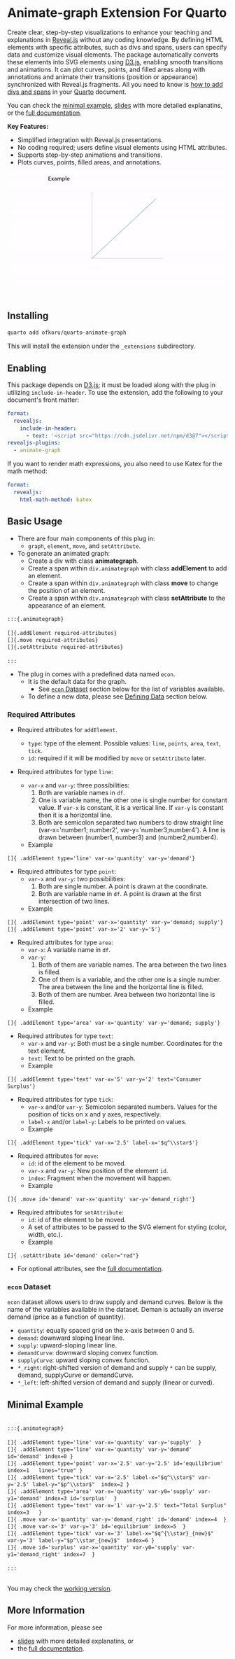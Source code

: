# Animate-graph Extension For Quarto

Create clear, step-by-step visualizations to enhance your teaching and explanations in [Reveal.js](https://revealjs.com/) without any coding knowledge. By defining HTML elements with specific attributes, such as divs and spans, users can specify data and customize visual elements. The package automatically converts these elements into SVG elements using [D3.js](https://d3js.org/), enabling smooth transitions and animations. It can plot curves, points, and filled areas along with annotations and animate their transitions (position or appearance) synchronized with Reveal.js fragments. All you need to know is [how to add divs and spans](https://quarto.org/docs/authoring/markdown-basics.html#sec-divs-and-spans) in your [Quarto](https://quarto.org/) document.


You can check the [minimal example](https://omerfarukkoru.com/Packages/quarto-animate-graph/documentation/slides/example.html), [slides](https://omerfarukkoru.com/Packages/quarto-animate-graph/documentation/slides/slides.html) with more detailed explanatins, or the [full documentation](https://omerfarukkoru.com/Packages/quarto-animate-graph/documentation/documentation.html).


__Key Features:__

- Simplified integration with Reveal.js presentations.
- No coding required; users define visual elements using HTML attributes.
- Supports step-by-step animations and transitions.
- Plots curves, points, filled areas, and annotations.


![](assets/example.gif)

## Installing 

```bash
quarto add ofkoru/quarto-animate-graph
```

This will install the extension under the `_extensions` subdirectory.

## Enabling


This package depends on [D3.js](https://d3js.org/); it must be loaded along with the plug in utilizing `include-in-header`. 
To use the extension, add the following to your document's front matter:

```yaml
format:
  revealjs: 
    include-in-header: 
      - text: '<script src="https://cdn.jsdelivr.net/npm/d3@7"></script>'
revealjs-plugins:
  - animate-graph
```

If you want to render math expressions, you also need to use Katex for the math method:

```yaml
format:
  revealjs:
    html-math-method: katex
```




## Basic Usage

- There are four main components of this plug in:
  - `graph`, `element`, `move`, and `setAttribute`.
- To generate an animated graph:
  - Create a div with class __animategraph__.
  - Create a span within `div.animategraph` with class __addElement__ to add an element.
  - Create a span within `div.animategraph` with class __move__ to change the position of an element.
  - Create a span within `div.animategraph` with class __setAttribute__ to the appearance of an element.




```{verbatim}
:::{.animategraph}

[]{.addElement required-attributes}
[]{.move required-attributes}
[]{.setAttribute required-attributes}

:::
```




- The plug in comes with a predefined data named `econ`.
  - It is the default data for the graph. 
    - See [`econ` Dataset](#econ-dataset) section below for the list of variables available.
  - To define a new data, please see [Defining Data](#defining-data) section below.
  

### Required Attributes

- Required attributes for `addElement`.
  - `type`: type of the element. Possible values: `line`, `points`, `area`, `text`, `tick`.
  - `id`: required if it will be modified by `move` or `setAttribute` later.
  
- Required attributes for type `line`:
  - `var-x` and `var-y`: three possibilities:
    1. Both are variable names in `df`. 
    2. One is variable name, the other one is single number for constant value. If `var-x` is constant, it is a vertical line. If `var-y` is constant then it is a horizontal line.
    3. Both are semicolon separated two numbers to draw straight line (var-x='number1; number2', var-y='number3;number4'). A line is drawn between (number1, number3) and (number2,number4).
  - Example
```{.markdown}
[]{ .addElement type='line' var-x='quantity' var-y='demand'}
```

- Required attributes for type `point`:
  - `var-x` and `var-y`: two possibilities:
    1. Both are single number. A point is drawn at the coordinate. 
    2. Both are variable name in `df`. A point is drawn at the first intersection of two lines.
  - Example
```{.markdown}
[]{ .addElement type='point' var-x='quantity' var-y='demand; supply'}
[]{ .addElement type='point' var-x='2' var-y='5'}
```    
    
- Required attributes for type `area`:
  - `var-x`: A variable name in `df`.
  - `var-y`: 
    1. Both of them are variable names. The area between the two lines is filled.
    2. One of them is a variable, and the other one is a single number. The area between the line and the horizontal line is filled.
    3. Both of them are number. Area between two horizontal line is filled.
  - Example
```{.markdown}
[]{ .addElement type='area' var-x='quantity' var-y='demand; supply'}
``` 
    
- Required attributes for type `text`:
  - `var-x` and `var-y`: Both must be a single number. Coordinates for the text element.
  - `text`: Text to be printed on the graph.
  - Example
```{.markdown}
[]{ .addElement type='text' var-x='5' var-y='2' text='Consumer Surplus'}
```

- Required attributes for type `tick`:
  - `var-x` and/or `var-y`: Semicolon separated numbers. Values for the position of ticks on x and y axes, respectively.
  - `label-x` and/or `label-y`: Labels to be printed on values.
  - Example
```{.markdown}
[]{ .addElement type='tick' var-x='2.5' label-x='$q^\\star$'}
```   


- Required attributes for `move`:
  - `id`: id of the element to be moved.
  - `var-x` and `var-y`: New position of the element `id`.
  - `index`: Fragment when the movement will happen.
  - Example
```{.markdown}
[]{ .move id='demand' var-x='quantity' var-y='demand_right'}
```
  
- Required attributes for `setAttribute`:
  - `id`: id of the element to be moved.
  - A set of	attributes to be passed to the SVG element for styling (color, width, etc.).
  - Example 
```{.markdown}
[]{ .setAttribute id='demand' color="red"}
```   
- For optional attributes, see the [full documentation](https://omerfarukkoru.com/Packages/quarto-animate-graph/documentation/documentation.html).


### `econ` Dataset

`econ` dataset allows users to draw supply and demand curves. Below is the name of the variables available in the dataset. Deman is actually an _inverse_ demand (price as a function of quantity).

- `quantity`: equally spaced grid on the x-axis between 0 and 5.
- `demand`: downward sloping linear line. 
- `supply`: upward-sloping linear line. 
- `demandCurve`: downward sloping convex function. 
- `supplyCurve`: upward sloping convex function.
- `*_right`: right-shifted version of demand and supply `*` can be supply, demand, supplyCurve or demandCurve.
- `*_left`: left-shifted version of demand and supply (linear or curved).

## Minimal Example

```{.markdown}

:::{.animategraph}

[]{ .addElement type='line' var-x='quantity' var-y='supply'  }
[]{ .addElement type='line' var-x='quantity' var-y='demand' id='demand' index=0 } 
[]{ .addElement type='point' var-x='2.5' var-y='2.5' id='equilibrium' index=1   lines="true" }
[]{ .addElement type='tick' var-x='2.5' label-x="$q^\\star$" var-y='2.5' label-y="$p^\\star$"  index=2 }
[]{ .addElement type='area' var-x='quantity' var-y0='supply' var-y1='demand' index=3 id='surplus'  }
[]{ .addElement type='text' var-x='1' var-y='2.5' text="Total Surplus" index=3   }
[]{ .move var-x='quantity' var-y='demand_right' id='demand' index=4  }
[]{ .move var-x='3' var-y='3' id='equilibrium' index=5  }
[]{ .addElement type='tick' var-x='3' label-x="$q^{\\star}_{new}$" var-y='3' label-y="$p^\\star_{new}$"  index=6 }
[]{ .move id='surplus' var-x='quantity' var-y0='supply' var-y1='demand_right' index=7  }

:::


```

You may check the [working version](https://omerfarukkoru.com/Packages/quarto-animate-graph/documentation/slides/example.html).




## More Information

For more information, please see

- [slides](https://omerfarukkoru.com/Packages/quarto-animate-graph/documentation/slides/slides.html) with more detailed explanatins, or
- the [full documentation](https://omerfarukkoru.com/Packages/quarto-animate-graph/documentation/documentation.html).
